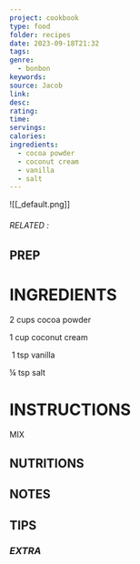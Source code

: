 ```yaml
---
project: cookbook
type: food
folder: recipes
date: 2023-09-18T21:32
tags: 
genre:
  - bonbon
keywords: 
source: Jacob
link: 
desc: 
rating: 
time: 
servings: 
calories: 
ingredients:
  - cocoa powder
  - coconut cream
  - vanilla
  - salt
---
```


![[_default.png]]
###### *RELATED* : 


## PREP


# INGREDIENTS

2 cups cocoa powder

1 cup coconut cream

 1 tsp vanilla

¼ tsp salt

# INSTRUCTIONS

MIX

## NUTRITIONS



## NOTES



## TIPS



### *EXTRA*



